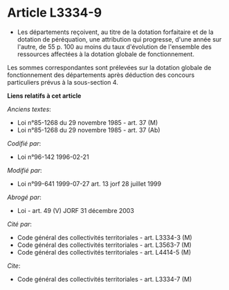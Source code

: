 # Article L3334-9

- Les départements reçoivent, au titre de la dotation forfaitaire et de la dotation de péréquation, une attribution qui
progresse, d'une année sur l'autre, de 55 p. 100 au moins du taux d'évolution de l'ensemble des ressources affectées à la
dotation globale de fonctionnement.

Les sommes correspondantes sont prélevées sur la dotation globale de fonctionnement des départements après déduction des
concours particuliers prévus à la sous-section 4.

**Liens relatifs à cet article**

_Anciens textes_:

  - Loi n°85-1268 du 29 novembre 1985 - art. 37 (M)
  - Loi n°85-1268 du 29 novembre 1985 - art. 37 (Ab)

_Codifié par_:

  - Loi n°96-142 1996-02-21

_Modifié par_:

  - Loi n°99-641 1999-07-27 art. 13 jorf 28 juillet 1999

_Abrogé par_:

  - Loi - art. 49 (V) JORF 31 décembre 2003

_Cité par_:

  - Code général des collectivités territoriales - art. L3334-3 (M)
  - Code général des collectivités territoriales - art. L3563-7 (M)
  - Code général des collectivités territoriales - art. L4414-5 (M)

_Cite_:

  - Code général des collectivités territoriales - art. L3334-7 (M)
